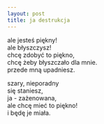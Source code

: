 ```yaml
---
layout: post
title: ja destrukcja
---
```


ale jesteś piękny!\
ale błyszczysz!\
chcę zdobyć to piękno,\
chcę żeby błyszczało dla mnie.\
przede mną upadniesz.

szary, nieporadny\
się staniesz,\
ja - zażenowana,\
ale chcę mieć to piękno!\
i będę je miała.

